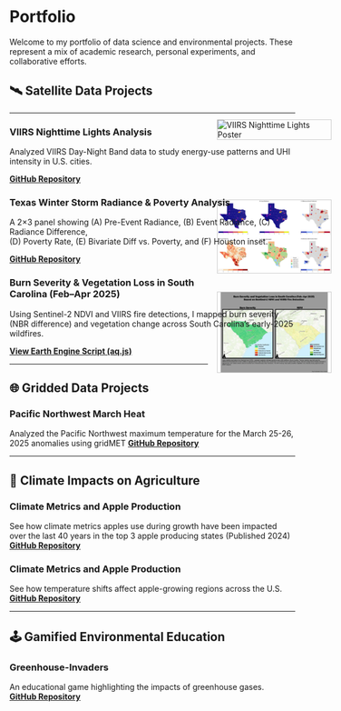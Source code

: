 # Portfolio

Welcome to my portfolio of data science and environmental projects. These represent a mix of academic research, personal experiments, and collaborative efforts.

## 🛰️ Satellite Data Projects
---
### VIIRS Nighttime Lights Analysis  
Analyzed VIIRS Day-Night Band data to study energy-use patterns and UHI intensity in U.S. cities.

<a href="/UHI_VIIRS.pdf" target="_blank">
  <img
    src="/UHI_VIIRS.png"
    alt="VIIRS Nighttime Lights Poster"
    style="
      float: right;
      width: 200px;            /* adjust this for your desired preview size */
      margin: -6rem -4rem 1rem 1rem;   /* top | right | bottom | left */
      border: 1px solid #ccc;
    "
  />
</a>

**[GitHub Repository](https://github.com/shawnatwsu/NOAA-PATHWAY-PROJECT-2025_UHI)**

### Texas Winter Storm Radiance & Poverty Analysis  
A 2×3 panel showing (A) Pre-Event Radiance, (B) Event Radiance, (C) Radiance Difference,  
(D) Poverty Rate, (E) Bivariate Diff vs. Poverty, and (F) Houston inset.

<a href="/texas_storm_panel.png" target="_blank">
  <img
    src="/texas_storm_panel.png"
    alt="Texas Storm Radiance & Poverty Panel"
    style="
      float: right;
      width: 200px;            /* preview width—you can tweak this */
      margin: -6rem -4rem 1rem 1rem;   /* top | right | bottom | left */
      border: 1px solid #ccc;
    "
  />
</a>

**[GitHub Repository](https://github.com/shawnatwsu/2021_Texas_Storm)**

### Burn Severity & Vegetation Loss in South Carolina (Feb–Apr 2025)  
Using Sentinel-2 NDVI and VIIRS fire detections, I mapped burn severity (NBR difference)
and vegetation change across South Carolina’s early-2025 wildfires.  

<a href="/map1-1.png" target="_blank">
  <img
    src="/map1-1.png"
    alt="SC Burn Severity & NDVI Loss Panel"
    style="
      float: right;
      width: 200px;            /* preview width – tweak as needed */
      margin: -6rem -4rem 1rem 1rem;   /* top | right | bottom | left */
      border: 1px solid #ccc;
    "
  />
</a>

**[View Earth Engine Script (aq.js)]([https://github.com/shawnatwsu/airquality/blob/main/aq.js](https://github.com/shawnatwsu/airquality/blob/main/aq_SouthCarolina))**  

---
## 🌐 Gridded Data Projects

### Pacific Northwest March Heat
Analyzed the Pacific Northwest maximum temperature for the March 25-26, 2025 anomalies using gridMET
**[GitHub Repository](https://github.com/shawnatwsu/MarchHeatPNW)**

---

## 🍎 Climate Impacts on Agriculture


### Climate Metrics and Apple Production  
See how climate metrics apples use during growth have been impacted over the last 40 years in the top 3 apple producing states (Published 2024)
**[GitHub Repository](https://github.com/shawnatwsu/Projected-Changes-in-Climate-Conditions-Affecting-U.S.-Apple-Production-Using-Large-Ensembles](https://github.com/shawnatwsu/Changing-Climate-Risks-for-High-Value-Tree-Fruit-Production-across-the-United-States))**


### Climate Metrics and Apple Production  
See how temperature shifts affect apple-growing regions across the U.S.  
**[GitHub Repository](https://github.com/shawnatwsu/Projected-Changes-in-Climate-Conditions-Affecting-U.S.-Apple-Production-Using-Large-Ensembles)**

---

## 🕹️ Gamified Environmental Education

### Greenhouse-Invaders  
An educational game highlighting the impacts of greenhouse gases.  
**[GitHub Repository](https://github.com/shawnatwsu/Greenhouse-Invaders)**

